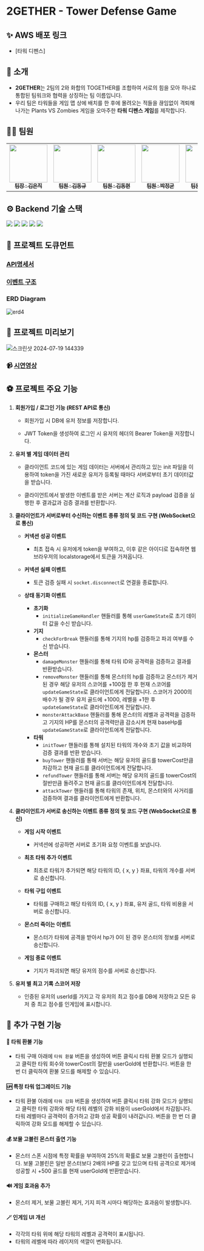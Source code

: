 # 2GETHER - Tower Defense Game

## ✨ AWS 배포 링크

- [타워 디펜스]

## 👋 소개

- **2GETHER**는 2팀의 2와 화합의 TOGETHER를 조합하여 서로의 힘을 모아 하나로 통합된 팀워크와 협력을 상징하는 팀 이름입니다.
- 우리 팀은 타워들을 게임 맵 상에 배치를 한 후에 몰려오는 적들을 끊임없이 격퇴해 나가는 Plants VS Zombies 게임을 오마주한 **타워 디펜스 게임**를 제작합니다.

## 👩‍💻 팀원

<table>
  <tbody>
    <tr>
      <td align="center"><a href="https://github.com/rladmswlr"><img src="https://avatars.githubusercontent.com/u/37393922?v=4" width="100px;" alt=""/><br /><sub><b> 팀장 : 김은직 </b></sub></a><br /></td>
      <td align="center"><a href="https://github.com/Kdkplaton"><img src="https://avatars.githubusercontent.com/u/160683826?v=4" width="100px;" alt=""/><br /><sub><b> 팀원 : 김동규 </b></sub></a><br /></td>
      <td align="center"><a href="https://github.com/KEastWiseman"><img src="https://avatars.githubusercontent.com/u/167056939?v=4" width="100px;" alt=""/><br /><sub><b> 팀원 : 김동현 </b></sub></a><br /></td>
      <td align="center"><a href="https://github.com/wjdrbsgkrry"><img src="https://avatars.githubusercontent.com/u/67831170?v=4" width="100px;" alt=""/><br /><sub><b> 팀원 : 박정균 </b></sub></a><br /></td>
      <td align="center"><a href="https://github.com/mimihimesama"><img src="https://avatars.githubusercontent.com/u/106059492?v=4" width="100px;" alt=""/><br /><sub><b> 팀원 : 황정민 </b></sub></a><br /></td>
    </tr>
  </tbody>
</table>

## ⚙️ Backend 기술 스택

<img src="https://img.shields.io/badge/node.js-339933?style=for-the-badge&logo=Node.js&logoColor=white">

<img src="https://img.shields.io/badge/express-000000?style=for-the-badge&logo=express&logoColor=white">

<img src="https://img.shields.io/badge/mysql-4479A1?style=for-the-badge&logo=mysql&logoColor=white">

<img src="https://img.shields.io/badge/prisma-2D3748?style=for-the-badge&logo=prisma&logoColor=white">

<img src="https://img.shields.io/badge/Socket.io-black?style=for-the-badge&logo=socket.io&badgeColor=010101">

## 📄 프로젝트 도큐먼트

### [API명세서](https://chiseled-approval-5a0.notion.site/Node-js-Team-2Gether-3e7cd61c55844e3dbf4d3cbace30a2b8?pvs=4)

### [이벤트 구조](https://chiseled-approval-5a0.notion.site/Node-js-Team-2Gether-5192af4f30ef457fbaae7fce1ae67ad8?pvs=4)

### ERD Diagram

![erd4](https://github.com/rladmswlr/towerdefense/assets/106059492/8f5ef8ec-9f88-4216-b8cb-28ae44aaa720)

## 👀 프로젝트 미리보기

![스크린샷 2024-07-19 144339](https://github.com/user-attachments/assets/ad5de9e8-d994-4c48-84ef-1454b1b443a3)

### 📹 [시연영상](https://youtu.be/7kj1SPD2lQY)

## ⚽ 프로젝트 주요 기능

1. **회원가입 / 로그인 기능 (REST API로 통신)**

   - 회원가입 시 DB에 유저 정보를 저장합니다.

   - JWT Token을 생성하여 로그인 시 유저의 헤더의 Bearer Token을 저장합니다.

2. **유저 별 게임 데이터 관리**

   - 클라이언트 코드에 있는 게임 데이터는 서버에서 관리하고 있는 init 파일을 이용하여 token을 가진 새로운 유저가 등록될 때마다 서버로부터 초기 데이터값을 받습니다.

   - 클라이언트에서 발생한 이벤트를 받은 서버는 계산 로직과 payload 검증을 실행한 후 결과값과 검증 결과를 반환합니다.

3. **클라이언트가 서버로부터 수신하는 이벤트 종류 정의 및 코드 구현 (WebSocket으로 통신)**

   - **커넥션 성공 이벤트**

     - 최초 접속 시 유저에게 token을 부여하고, 이후 같은 아이디로 접속하면 웹 브라우저의 localstorage에서 토큰을 가져옵니다.

   - **커넥션 실패 이벤트**

     - 토큰 검증 실패 시 `socket.disconnect`로 연결을 종료합니다.

   - **상태 동기화 이벤트**
     - **초기화**
       - `initializeGameHandler` 핸들러를 통해 `userGameState`로 초기 데이터 값을 수신 받습니다.
     - **기지**
       - `checkForBreak` 핸들러를 통해 기지의 hp를 검증하고 파괴 여부를 수신 받습니다.
     - **몬스터**
       - `damageMonster` 핸들러를 통해 타워 ID와 공격력을 검증하고 결과를 반환받습니다.
       - `removeMonster` 핸들러를 통해 몬스터의 hp를 검증하고 몬스터가 제거된 경우 해당 유저의 스코어를 +100점 한 후 현재 스코어를 `updateGameState`로 클라이언트에게 전달합니다. 스코어가 2000의 배수가 될 경우 유저 골드에 +1000, 레벨을 +1한 후 `updateGameState`로 클라이언트에게 전달합니다.
       - `monsterAttackBase` 핸들러를 통해 몬스터의 레벨과 공격력을 검증하고 기지의 HP를 몬스터의 공격력만큼 감소시켜 현재 baseHp를 `updateGameState`로 클라이언트에게 전달합니다.
     - **타워**
       - `initTower` 핸들러를 통해 설치된 타워의 개수와 초기 값을 비교하여 검증 결과를 반환 받습니다.
       - `buyTower` 핸들러를 통해 서버는 해당 유저의 골드를 towerCost만큼 차감하고 현재 골드를 클라이언트에게 전달합니다.
       - `refundTower` 핸들러를 통해 서버는 해당 유저의 골드를 towerCost의 절반만큼 돌려주고 현재 골드를 클라이언트에게 전달합니다.
       - `attackTower` 핸들러를 통해 타워의 존재, 위치, 몬스터와의 사거리를 검증하여 결과를 클라이언트에게 반환합니다.

4. **클라이언트가 서버로 송신하는 이벤트 종류 정의 및 코드 구현 (WebSocket으로 통신)**

   - **게임 시작 이벤트**

     - 커넥션에 성공하면 서버로 초기화 요청 이벤트를 보냅니다.

   - **최초 타워 추가 이벤트**

     - 최초로 타워가 추가되면 해당 타워의 ID, { x, y } 좌표, 타워의 개수를 서버로 송신합니다.

   - **타워 구입 이벤트**

     - 타워를 구매하고 해당 타워의 ID, { x, y } 좌표, 유저 골드, 타워 비용을 서버로 송신합니다.

   - **몬스터 죽이는 이벤트**

     - 몬스터가 타워에 공격을 받아서 hp가 0이 된 경우 몬스터의 정보를 서버로 송신합니다.

   - **게임 종료 이벤트**
     - 기지가 파괴되면 해당 유저의 점수를 서버로 송신합니다.

5. **유저 별 최고 기록 스코어 저장**
   - 인증된 유저의 userId를 가지고 각 유저의 최고 점수를 DB에 저장하고 모든 유저 중 최고 점수를 인게임에 표시합니다.

## 🚀 추가 구현 기능

#### **🔄 타워 환불 기능**

- 타워 구매 아래에 `타워 환불` 버튼을 생성하여 버튼 클릭시 타워 환불 모드가 실행되고 클릭한 타워 회수와 towerCost의 절반을 userGold에 반환합니다. 버튼을 한 번 더 클릭하여 환불 모드를 해제할 수 있습니다.

#### **🆙 특정 타워 업그레이드 기능**

- 타워 환불 아래에 `타워 강화` 버튼을 생성하여 버튼 클릭시 타워 강화 모드가 실행되고 클릭한 타워 강화와 해당 타워 레벨의 강화 비용이 userGold에서 차감됩니다. 타워 레벨마다 공격력이 증가하고 강화 성공 확률이 내려갑니다. 버튼을 한 번 더 클릭하여 강화 모드를 해제할 수 있습니다.

#### **💰 보물 고블린 몬스터 출연 기능**

- 몬스터 스폰 시점에 특정 확률을 부여하여 25%의 확률로 보물 고블린이 출현합니다. 보물 고블린은 일반 몬스터보다 2배의 HP를 갖고 있으며 타워 공격으로 제거에 성공할 시 +500 골드를 현재 userGold에 반환받습니다.

#### **🔊 게임 효과음 추가**

- 몬스터 제거, 보물 고블린 제거, 기지 피격 시마다 해당하는 효과음이 발생합니다.

#### **🪄 인게임 UI 개선**

- 각각의 타워 위에 해당 타워의 레벨과 공격력이 표시됩니다.
- 타워의 레벨에 따라 레이저의 색깔이 변화됩니다.

